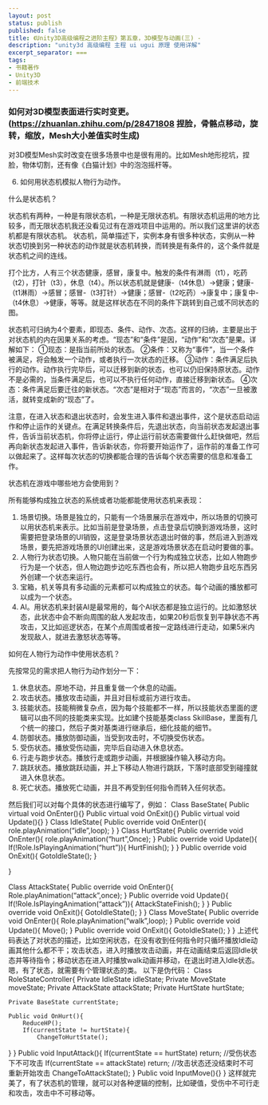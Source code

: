 ```yaml
---
layout: post
status: publish
published: false
title: 《Unity3D高级编程之进阶主程》第五章，3D模型与动画(三) - 
description: "unity3d 高级编程 主程 ui ugui 原理 使用详解"
excerpt_separator: ===
tags:
- 书籍著作
- Unity3D
- 前端技术
---
```


###	如何对3D模型表面进行实时变更。(https://zhuanlan.zhihu.com/p/28471808 捏脸，骨骼点移动，旋转，缩放，Mesh大小差值实时生成)
对3D模型Mesh实时改变在很多场景中也是很有用的。比如Mesh地形挖坑，捏脸，物体切割，还有像《白猫计划》中的泡泡摇杆等。

6.	如何用状态机模拟人物行为动作。

什么是状态机？

状态机有两种，一种是有限状态机，一种是无限状态机。有限状态机运用的地方比较多，而无限状态机我还没看见过有在游戏项目中运用的。所以我们这里讲的状态机都是有限状态机。
状态机，简单描述下，实例本身有很多种状态，实例从一种状态切换到另一种状态的动作就是状态机转换，而转换是有条件的，这个条件就是状态机之间的连线。

打个比方，人有三个状态健康，感冒，康复中。触发的条件有淋雨（t1），吃药（t2），打针（t3），休息（t4）。所以状态机就是健康-（t4休息）->健康；健康-（t1淋雨）->感冒；感冒-（t3打针）->健康；感冒-（t2吃药）->康复中；康复中-（t4休息）->健康，等等。就是这样状态在不同的条件下跳转到自己或不同状态的图。

状态机可归纳为4个要素，即现态、条件、动作、次态。这样的归纳，主要是出于对状态机的内在因果关系的考虑。“现态”和“条件”是因，“动作”和“次态”是果。详解如下：
①现态：是指当前所处的状态。
②条件：又称为“事件”，当一个条件被满足，将会触发一个动作，或者执行一次状态的迁移。
③动作：条件满足后执行的动作。动作执行完毕后，可以迁移到新的状态，也可以仍旧保持原状态。动作不是必需的，当条件满足后，也可以不执行任何动作，直接迁移到新状态。
④次态：条件满足后要迁往的新状态。“次态”是相对于“现态”而言的，“次态”一旦被激活，就转变成新的“现态”了。

注意，在进入状态和退出状态时，会发生进入事件和退出事件，这个是状态启动运作和停止运作的关键点。在满足转换条件后，先退出状态，向当前状态发起退出事件，告诉当前状态机，你将停止运行，停止运行前状态需要做什么赶快做吧，然后再向新状态发起进入事件，告诉新状态，你将要开始运作了，运作前的准备工作可以做起来了。这样每次状态的切换都能合理的告诉每个状态需要的信息和准备工作。

状态机在游戏中哪些地方会使用到？

所有能够构成独立状态的系统或者功能都能使用状态机来表现：
1.	场景切换。场景是独立的，只能有一个场景展示在游戏中，所以场景的切换可以用状态机来表示。比如当前是登录场景，点击登录后切换到游戏场景，这时需要把登录场景的UI销毁，这是登录场景状态退出时做的事，然后进入到游戏场景，要先把游戏场景的UI创建出来，这是游戏场景状态在启动时要做的事。
2.	人物行为状态切换。人物只能在当前做一个行为构成独立状态，比如人物跑步行为是一个状态，但人物边跑步边吃东西也会有，所以把人物跑步且吃东西另外创建一个状态来运行。
3.	宝箱，机关等具有多动画的元素都可以构成独立的状态。每个动画的播放都可以成为一个状态。
4.	AI。用状态机来封装AI是最常用的，每个AI状态都是独立运行的。比如激怒状态，此状态中会不断向周围的敌人发起攻击，如果20秒后恢复到平静状态不再攻击，又比如巡逻状态，在某个点周围或者按一定路线进行走动，如果5米内发现敌人，就进去激怒状态等等。

如何在人物行为动作中使用状态机？

先按常见的需求把人物行为动作划分一下：
1.	休息状态。原地不动，并且重复做一个休息的动画。
2.	攻击状态。播放攻击动画，并且对目标或前方进行攻击。
3.	技能状态。技能稍微复杂点，因为每个技能都不一样，所以技能状态里面的逻辑可以由不同的技能类来实现。比如建个技能基类class SkillBase，里面有几个统一的接口，然后子类对基类进行继承后，细化技能的细节。
4.	防御状态。播放防御动画，当受到攻击时，不切换受伤状态。
5.	受伤状态。播放受伤动画，完毕后自动进入休息状态。
6.	行走与跑步状态。播放行走或跑步动画，并根据操作输入移动方向。
7.	跳跃状态。播放跳跃动画，并上下移动人物进行跳跃，下落时底部受到碰撞就进入休息状态。
8.	死亡状态。播放死亡动画，并且不再受到任何指令而转入任何状态。

然后我们可以对每个具体的状态进行编写了，例如：
Class BaseState{
	Public virtual void OnEnter(){}
	Public virtual void OnExit(){}
	Public virtual void Update(){}
}
Class IdleState{
	Public override void OnEnter(){
		role.playAnimation(“idle”,loop);
}
}
Class HurtState{
	Public override void OnEnter(){
		role.playAnimation(“hurt”,Once);
}
Public override void Update(){
	If(!Role.IsPlayingAnimation(“hurt”)){
		HurtFinish();
}
}
Public override void OnExit(){
	GotoIdleState();
}

}

Class AttackState{
	Public override void OnEnter(){
		Role.playAnimation(“attack”,once);
}
Public override void Update(){
	If(!Role.IsPlayingAnimation(“attack”)){
		AttackStateFinish();
}
}
Public override void OnExit(){
	GotoIdleState();
}
}
Class MoveState{
	Public override void OnEnter(){
		Role.playAnimation(“walk”,loop);
}
Public override void Update(){
	Move();
}
Public override void OnExit(){
	GotoIdleState();
}
}
上述代码表达了对状态的描述，比如空闲状态，在没有收到任何指令时只循环播放Idle动画其他什么都不干；攻击状态，进入时播放攻击动画，并在动画结束后返回Idle状态并等待指令；移动状态在进入时播放walk动画并移动，在退出时进入Idle状态。
嗯，有了状态，就需要有个管理状态的类。
以下是伪代码：
Class RoleStateController{
	Private IdleState idleState;
	Private MoveState moveState;
	Private AttackState attackState;
Private HurtState hurtState;

	Private BaseState currentState;
	
	Public void OnHurt(){
		ReduceHP();
		If(currentState != hurtState){
			ChangeToHurtState();
}
}
	Public void InputAttack(){
		If(currentState  == hurtState) return;	//受伤状态下不可攻击
		If(currentState == attackState) return;	//攻击状态还没结束时不可重新开始攻击
		ChangeToAttackState();
}
	Public void InputMove(){}
}
这样就完美了，有了状态机的管理，就可以对各种逻辑的控制，比如硬值，受伤中不可行走和攻击，攻击中不可移动等。